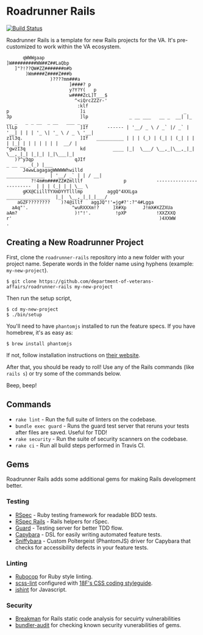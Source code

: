 # Roadrunner Rails
[![Build Status](https://travis-ci.org/department-of-veterans-affairs/roadrunner-rails.svg?branch=master)](https://travis-ci.org/department-of-veterans-affairs/roadrunner-rails)

Roadrunner Rails is a template for new Rails projects for the VA. It's pre-customized to work within the VA ecosystem.

```                               
      qWWWgaap                    
]W#########WW##Z##LaQbp           
   ]"?!??QW#ZZ#######m#b          
       )Wm####Z####Z###b          
                )????mm###a
                       ]####? p
                       y?Y?Y(   p
                       w####ZcL]T___$
                         ^<iQrcZZZr-'
                          :klf
p                          ]i                                    _
3p                         ]lp               _ __ ___   __ _  __| |_ __ _   _ _ __  _ __   ___ _ __
llLp                       ]If       ------ | '__/ _ \ / _` |/ _` | '__| | | | '_ \| '_ \ / _ \ '__|
zIl3q.                     ]If   __________ | | | (_) | (_| | (_| | |  | |_| | | | | | | |  __/ |
"gwzI3q                    kd          ____ |_|  \___/ \__,_|\__,_|_|   \__,_|_| |_|_| |_|\___|_|
   )?^y3qp               qJIf                                                     _ __ __ _(_) |___
      J4wwLagagagWWWWWhwilld                                     ______________  | '__/ _` | | / __|
         ?!4m#m####ZZ#Zmlllf               p           ------------------------  | | | (_| | | \__ \
      gKX@CiillTYXmDYYTlllmp         aggQ"4XXLga               ________________  |_|  \__,_|_|_|___/
    aGZF????????    )?4@illf   aggJQ"!'=jg#?':?"4#Lgga
  aAq"'.                "wuRXXXm!?     ]X#Xp      J!mX#XZZXUa
aAm?                     )!"!'.         !pXP           !XXZXXQ
r'                                                      )4XXWW
.
```

## Creating a New Roadrunner Project
First, clone the `roadrunner-rails` repository into a new folder with your project name.
Seperate words in the folder name using hyphens (example: `my-new-project`).

```
$ git clone https://github.com/department-of-veterans-affairs/roadrunner-rails my-new-project
```

Then run the setup script,

```
$ cd my-new-project
$ ./bin/setup
```

You'll need to have `phantomjs` installed to run the feature specs. If you have homebrew, it's as easy as:

```
$ brew install phantomjs
```

If not, follow installation instructions on [their website](http://phantomjs.org/).

After that, you should be ready to roll! Use any of the Rails commands (like `rails s`) or try some of the commands below.

Beep, beep!

## Commands
- `rake lint` - Run the full suite of linters on the codebase.
- `bundle exec guard` - Runs the guard test server that reruns your tests after files are saved. Useful for TDD!
- `rake security` - Run the suite of security scanners on the codebase.
- `rake ci` - Run all build steps performed in Travis CI.

## Gems
Roadrunner Rails adds some additional gems for making Rails development better.

### Testing
- [RSpec](https://github.com/rspec/rspec) - Ruby testing framework for readable BDD tests.
- [RSpec Rails](https://github.com/rspec/rspec-rails) - Rails helpers for rSpec.
- [Guard](https://github.com/guard/guard) - Testing server for better TDD flow.
- [Capybara](https://github.com/jnicklas/capybara) - DSL for easily writing automated feature tests.
- [Sniffybara](https://github.com/department-of-veterans-affairs/sniffybara) - Custom Poltergeist (PhantomJS) driver for Capybara that checks for accessibility defects in your feature tests.

### Linting
- [Rubocop](https://github.com/bbatsov/rubocop) for Ruby style linting.
- [scss-lint](https://github.com/brigade/scss-lint) configured with [18F's CSS coding styleguide](https://pages.18f.gov/frontend/css-coding-styleguide/).
- [jshint](https://github.com/damian/jshint) for Javascript.

### Security
- [Breakman](https://github.com/presidentbeef/brakeman) for Rails static code analysis for secuirty vulnerabilities
- [bundler-audit](https://github.com/rubysec/bundler-audit) for checking known security vunerabilities of gems.

